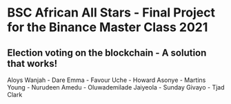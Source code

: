 # BSC African All Stars - Final Project for the Binance Master Class 2021

## Election voting on the blockchain - A solution that works!

Aloys Wanjah - Dare Emma - Favour Uche - Howard Asonye - Martins Young - Nurudeen Amedu - Oluwademilade Jaiyeola - Sunday Givayo - Tjad Clark

